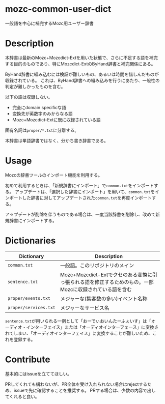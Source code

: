 # mozc-common-user-dict

一般語を中心に補完するMozc用ユーザー辞書

# Description

本辞書は最新のMozc+Mozcdict-Extを用いた状態で、さらに不足する語を補完する目的のものであり、特にMozcdict-ExtのByHand辞書と補完関係にある。

ByHand辞書に組み込むには検証が難しいもの、あるいは時間を惜しんだものが収録されている。
これは、ByHand辞書への組み込みを行うにあたり、一般性の判定が難しかったものを含む。

以下の語は収録しない。

* 完全にdomain specificな語
* 変換先が英数字のみからなる語
* Mozc+Mozcdict-Extに既に収録されている語

固有名詞は`proper/*.txt`に分離する。

本辞書は単語辞書ではなく、分かち書き辞書である。

# Usage

Mozcの辞書ツールのインポート機能を利用する。

初めて利用するときは、「新規辞書にインポート」で`common.txt`をインポートする。
アップデートは、「選択した辞書にインポート」を用いて、`common.txt`をインポートした辞書に対してアップデートされた`common.txt`を再度インポートする。

アップデートが削除を伴うものである場合は、一度当該辞書を削除し、改めて新規辞書にインポートする。

# Dictionaries

|Dictionary|Description|
|---------|---------------------|
|`common.txt`|一般語。このリポジトリのメイン|
|`sentence.txt`|Mozc+Mozcdict-Extでクセのある変換に引っ張られる語を修正するためのもの。一部Mozcに収録されている語を含む|
|`proper/events.txt`|メジャーな(集客数の多い)イベント名称|
|`proper/services.txt`|メジャーなサービス名|

`sentence.txt`が用いられる一例として「おーでぃおいんたーふぇいす」は「オーディオ・インターフェイス」または「オーディオインターフェース」に変換されてしまい、「オーディオインターフェイス」に変換することが難しいため、これを登録する。

# Contribute

基本的にはissueを立ててほしい。

PRしてくれても構わないが、PR全体を受け入れられない場合はrejectするため、issueで先に確認することを推奨する。
PRする場合は、少数の内容で出してくれると良い。